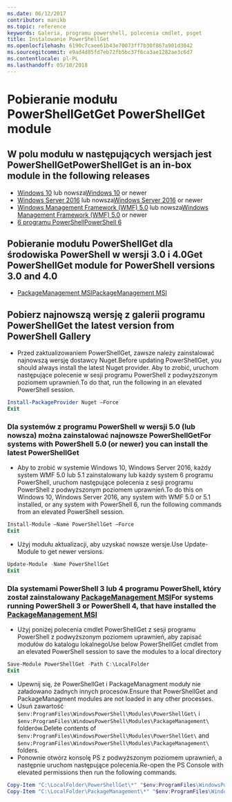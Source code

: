 ```yaml
---
ms.date: 06/12/2017
contributor: manikb
ms.topic: reference
keywords: Galeria, programu powershell, polecenia cmdlet, psget
title: Instalowanie PowerShellGet
ms.openlocfilehash: 6190c7caee61b43e70073ff7b30f867a901d3042
ms.sourcegitcommit: e9ad4d85fd7eb72fb5bc37f6ca3ae1282ae3c6d7
ms.contentlocale: pl-PL
ms.lasthandoff: 05/10/2018
---
```

# <a name="get-powershellget-module"></a><span data-ttu-id="83df4-103">Pobieranie modułu PowerShellGet</span><span class="sxs-lookup"><span data-stu-id="83df4-103">Get PowerShellGet module</span></span>

## <a name="powershellget-is-an-in-box-module-in-the-following-releases"></a><span data-ttu-id="83df4-104">W polu modułu w następujących wersjach jest PowerShellGet</span><span class="sxs-lookup"><span data-stu-id="83df4-104">PowerShellGet is an in-box module in the following releases</span></span>

- <span data-ttu-id="83df4-105">[Windows 10](https://www.microsoft.com/windows/get-windows-10) lub nowsza</span><span class="sxs-lookup"><span data-stu-id="83df4-105">[Windows 10](https://www.microsoft.com/windows/get-windows-10) or newer</span></span>
- <span data-ttu-id="83df4-106">[Windows Server 2016](https://technet.microsoft.com/windows-server-docs/get-started/windows-server-2016) lub nowsza</span><span class="sxs-lookup"><span data-stu-id="83df4-106">[Windows Server 2016](https://technet.microsoft.com/windows-server-docs/get-started/windows-server-2016) or newer</span></span>
- <span data-ttu-id="83df4-107">[Windows Management Framework (WMF) 5.0](https://www.microsoft.com/download/details.aspx?id=50395) lub nowsza</span><span class="sxs-lookup"><span data-stu-id="83df4-107">[Windows Management Framework (WMF) 5.0](https://www.microsoft.com/download/details.aspx?id=50395) or newer</span></span>
- [<span data-ttu-id="83df4-108">6 programu PowerShell</span><span class="sxs-lookup"><span data-stu-id="83df4-108">PowerShell 6</span></span>](https://github.com/PowerShell/PowerShell/releases)

## <a name="get-powershellget-module-for-powershell-versions-30-and-40"></a><span data-ttu-id="83df4-109">Pobieranie modułu PowerShellGet dla środowiska PowerShell w wersji 3.0 i 4.0</span><span class="sxs-lookup"><span data-stu-id="83df4-109">Get PowerShellGet module for PowerShell versions 3.0 and 4.0</span></span>

- [<span data-ttu-id="83df4-110">PackageManagement MSI</span><span class="sxs-lookup"><span data-stu-id="83df4-110">PackageManagement MSI</span></span>](http://go.microsoft.com/fwlink/?LinkID=746217&clcid=0x409)

## <a name="get-the-latest-version-from-powershell-gallery"></a><span data-ttu-id="83df4-111">Pobierz najnowszą wersję z galerii programu PowerShell</span><span class="sxs-lookup"><span data-stu-id="83df4-111">Get the latest version from PowerShell Gallery</span></span>

- <span data-ttu-id="83df4-112">Przed zaktualizowaniem PowerShellGet, zawsze należy zainstalować najnowszą wersję dostawcy Nuget.</span><span class="sxs-lookup"><span data-stu-id="83df4-112">Before updating PowerShellGet, you should always install the latest Nuget provider.</span></span> <span data-ttu-id="83df4-113">Aby to zrobić, uruchom następujące polecenie w sesji programu PowerShell z podwyższonym poziomem uprawnień.</span><span class="sxs-lookup"><span data-stu-id="83df4-113">To do that, run the following in an elevated PowerShell session.</span></span>

```powershell
Install-PackageProvider Nuget –Force
Exit
```

### <a name="for-systems-with-powershell-50-or-newer-you-can-install-the-latest-powershellget"></a><span data-ttu-id="83df4-114">Dla systemów z programu PowerShell w wersji 5.0 (lub nowsza) można zainstalować najnowsze PowerShellGet</span><span class="sxs-lookup"><span data-stu-id="83df4-114">For systems with PowerShell 5.0 (or newer) you can install the latest PowerShellGet</span></span>

- <span data-ttu-id="83df4-115">Aby to zrobić w systemie Windows 10, Windows Server 2016, każdy system WMF 5.0 lub 5.1 zainstalowany lub każdy system 6 programu PowerShell, uruchom następujące polecenia z sesji programu PowerShell z podwyższonym poziomem uprawnień.</span><span class="sxs-lookup"><span data-stu-id="83df4-115">To do this on Windows 10, Windows Server 2016, any system with WMF 5.0 or 5.1 installed, or any system with PowerShell 6, run the following commands from an elevated PowerShell session.</span></span>

```powershell
Install-Module –Name PowerShellGet –Force
Exit
```

- <span data-ttu-id="83df4-116">Użyj modułu aktualizacji, aby uzyskać nowsze wersje.</span><span class="sxs-lookup"><span data-stu-id="83df4-116">Use Update-Module to get newer versions.</span></span>

```powershell
Update-Module -Name PowerShellGet
Exit
```

### <a name="for-systems-running-powershell-3-or-powershell-4-that-have-installed-the-packagemanagement-msihttpgomicrosoftcomfwlinklinkid746217clcid0x409"></a><span data-ttu-id="83df4-117">Dla systemami PowerShell 3 lub 4 programu PowerShell, który został zainstalowany [PackageManagement MSI](http://go.microsoft.com/fwlink/?LinkID=746217&clcid=0x409)</span><span class="sxs-lookup"><span data-stu-id="83df4-117">For systems running PowerShell 3 or PowerShell 4, that have installed the [PackageManagement MSI](http://go.microsoft.com/fwlink/?LinkID=746217&clcid=0x409)</span></span>

- <span data-ttu-id="83df4-118">Użyj poniżej polecenia cmdlet PowerShellGet z sesji programu PowerShell z podwyższonym poziomem uprawnień, aby zapisać modułów do katalogu lokalnego</span><span class="sxs-lookup"><span data-stu-id="83df4-118">Use below PowerShellGet cmdlet from an elevated PowerShell session to save the modules to a local directory</span></span>

```powershell
Save-Module PowerShellGet -Path C:\LocalFolder
Exit
```

- <span data-ttu-id="83df4-119">Upewnij się, że PowerShellGet i PackageManagment moduły nie załadowano żadnych innych procesów.</span><span class="sxs-lookup"><span data-stu-id="83df4-119">Ensure that PowerShellGet and PackageManagment modules are not loaded in any other processes.</span></span>
- <span data-ttu-id="83df4-120">Usuń zawartość `$env:ProgramFiles\WindowsPowerShell\Modules\PowerShellGet\` i `$env:ProgramFiles\WindowsPowerShell\Modules\PackageManagement\` folderów.</span><span class="sxs-lookup"><span data-stu-id="83df4-120">Delete contents of `$env:ProgramFiles\WindowsPowerShell\Modules\PowerShellGet\` and  `$env:ProgramFiles\WindowsPowerShell\Modules\PackageManagement\` folders.</span></span>
- <span data-ttu-id="83df4-121">Ponownie otwórz konsolę PS z podwyższonym poziomem uprawnień, a następnie uruchom następujące polecenia.</span><span class="sxs-lookup"><span data-stu-id="83df4-121">Re-open the PS Console with elevated permissions then run the following commands.</span></span>

```powershell
Copy-Item "C:\LocalFolder\PowerShellGet\*" "$env:ProgramFiles\WindowsPowerShell\Modules\PowerShellGet\" -Recurse -Force
Copy-Item "C:\LocalFolder\PackageManagement\*" "$env:ProgramFiles\WindowsPowerShell\Modules\PackageManagement\" -Recurse -Force
```